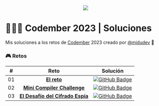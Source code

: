 <div align="center">
  <a href="https://codember.dev/">
    <img src="https://github.com/user-attachments/assets/cc4cc1ce-32e1-417b-ad18-6c9ea8031b4a" /> 
  </a>
</div>

# 👨🏻‍💻 Codember 2023 | Soluciones

Mis soluciones a los retos de [Codember](https://codember.dev/) 2023 creado por [@midudev](https://github.com/midudev/) 👾

### 🎮 Retos

|  #  | Reto                                                                 | Solución                                                                                                                              |
| :-: | :------------------------------------------------------------------: | :-----------------------------------------------------------------------------------------------------------------------------------: |
| 01  | [**El reto**](/src/challenge-01/README.md)                           | [![GitHub Badge](https://img.shields.io/badge/Código-181717?logo=github&logoColor=fff&style=flat-square)](/src/challenge-01/index.js) |
| 02  | [**Mini Compiler Challenge**](/src/challenge-02/README.md)           | [![GitHub Badge](https://img.shields.io/badge/Código-181717?logo=github&logoColor=fff&style=flat-square)](/src/challenge-02/index.js) |
| 03  | [**El Desafío del Cifrado Espía**](/src/challenge-03/README.md)      | [![GitHub Badge](https://img.shields.io/badge/Código-181717?logo=github&logoColor=fff&style=flat-square)](/src/challenge-03/index.js) |
